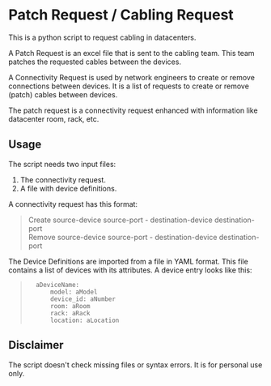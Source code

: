 # Patch Request / Cabling Request

This is a python script to request cabling in datacenters.

A Patch Request is an excel file that is sent to the cabling team. This team patches the requested cables between the devices. 

A Connectivity Request is used by network engineers to create or remove connections between devices. It is a list of requests to create or remove (patch) cables between devices.

The patch request is a connectivity request enhanced with information like datacenter room, rack, etc.


## Usage
The script needs two input files:
1. The connectivity request.
2. A file with device definitions.

A connectivity request has this format:
> Create source-device source-port  -  destination-device destination-port  
> Remove source-device source-port  -  destination-device destination-port  

The Device Definitions are imported from a file in YAML format. This file contains a list of devices with its attributes. A device entry looks like this:
>       aDeviceName:
>           model: aModel
>           device_id: aNumber
>           room: aRoom
>           rack: aRack
>           location: aLocation
   

## Disclaimer
The script doesn't check missing files or syntax errors. It is for personal use only.